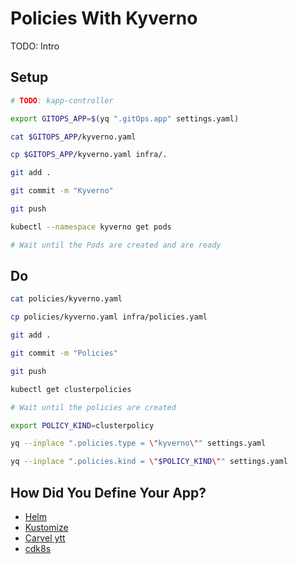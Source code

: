 # Policies With Kyverno

TODO: Intro

## Setup

```bash
# TODO: kapp-controller

export GITOPS_APP=$(yq ".gitOps.app" settings.yaml)

cat $GITOPS_APP/kyverno.yaml

cp $GITOPS_APP/kyverno.yaml infra/.

git add . 

git commit -m "Kyverno"

git push

kubectl --namespace kyverno get pods

# Wait until the Pods are created and are ready
```

## Do

```bash
cat policies/kyverno.yaml

cp policies/kyverno.yaml infra/policies.yaml

git add .

git commit -m "Policies"

git push

kubectl get clusterpolicies

# Wait until the policies are created

export POLICY_KIND=clusterpolicy

yq --inplace ".policies.type = \"kyverno\"" settings.yaml

yq --inplace ".policies.kind = \"$POLICY_KIND\"" settings.yaml
```

## How Did You Define Your App?

* [Helm](helm.md)
* [Kustomize](kustomize.md)
* [Carvel ytt](carvel.md)
* [cdk8s](cdk8s.md)
